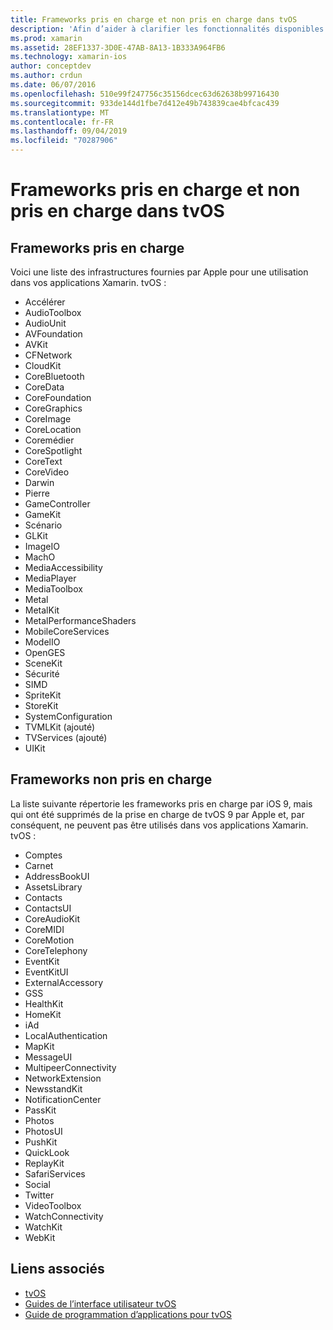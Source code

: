 ```yaml
---
title: Frameworks pris en charge et non pris en charge dans tvOS
description: 'Afin d’aider à clarifier les fonctionnalités disponibles pour les applications tvOS, ce document fournit deux listes d’Apple frameworks : celles prises en charge par tvOS, et celles qui ne sont pas prises en charge par tvOS.'
ms.prod: xamarin
ms.assetid: 28EF1337-3D0E-47AB-8A13-1B333A964FB6
ms.technology: xamarin-ios
author: conceptdev
ms.author: crdun
ms.date: 06/07/2016
ms.openlocfilehash: 510e99f247756c35156dcec63d62638b99716430
ms.sourcegitcommit: 933de144d1fbe7d412e49b743839cae4bfcac439
ms.translationtype: MT
ms.contentlocale: fr-FR
ms.lasthandoff: 09/04/2019
ms.locfileid: "70287906"
---
```

# <a name="supported-and-unsupported-frameworks-in-tvos"></a>Frameworks pris en charge et non pris en charge dans tvOS

<a name="Supported-Frameworks" />

## <a name="supported-frameworks"></a>Frameworks pris en charge

Voici une liste des infrastructures fournies par Apple pour une utilisation dans vos applications Xamarin. tvOS :

- Accélérer
- AudioToolbox
- AudioUnit
- AVFoundation
- AVKit
- CFNetwork
- CloudKit
- CoreBluetooth
- CoreData
- CoreFoundation
- CoreGraphics
- CoreImage
- CoreLocation
- Coremédier
- CoreSpotlight
- CoreText
- CoreVideo
- Darwin
- Pierre
- GameController
- GameKit
- Scénario
- GLKit
- ImageIO
- MachO
- MediaAccessibility
- MediaPlayer
- MediaToolbox
- Metal
- MetalKit
- MetalPerformanceShaders
- MobileCoreServices
- ModelIO
- OpenGES
- SceneKit
- Sécurité
- SIMD
- SpriteKit
- StoreKit
- SystemConfiguration
- TVMLKit (ajouté)
- TVServices (ajouté)
- UIKit

<a name="Unsupported-Frameworks" />

## <a name="unsupported-frameworks"></a>Frameworks non pris en charge

La liste suivante répertorie les frameworks pris en charge par iOS 9, mais qui ont été supprimés de la prise en charge de tvOS 9 par Apple et, par conséquent, ne peuvent pas être utilisés dans vos applications Xamarin. tvOS :

- Comptes
- Carnet
- AddressBookUI
- AssetsLibrary
- Contacts
- ContactsUI
- CoreAudioKit
- CoreMIDI
- CoreMotion
- CoreTelephony
- EventKit
- EventKitUI
- ExternalAccessory
- GSS
- HealthKit
- HomeKit
- iAd
- LocalAuthentication
- MapKit
- MessageUI
- MultipeerConnectivity
- NetworkExtension
- NewsstandKit
- NotificationCenter
- PassKit
- Photos
- PhotosUI
- PushKit
- QuickLook
- ReplayKit
- SafariServices
- Social
- Twitter
- VideoToolbox
- WatchConnectivity
- WatchKit
- WebKit



## <a name="related-links"></a>Liens associés

- [tvOS](https://developer.apple.com/tvos/)
- [Guides de l’interface utilisateur tvOS](https://developer.apple.com/tvos/human-interface-guidelines/)
- [Guide de programmation d’applications pour tvOS](https://developer.apple.com/library/prerelease/tvos/documentation/General/Conceptual/AppleTV_PG/)
